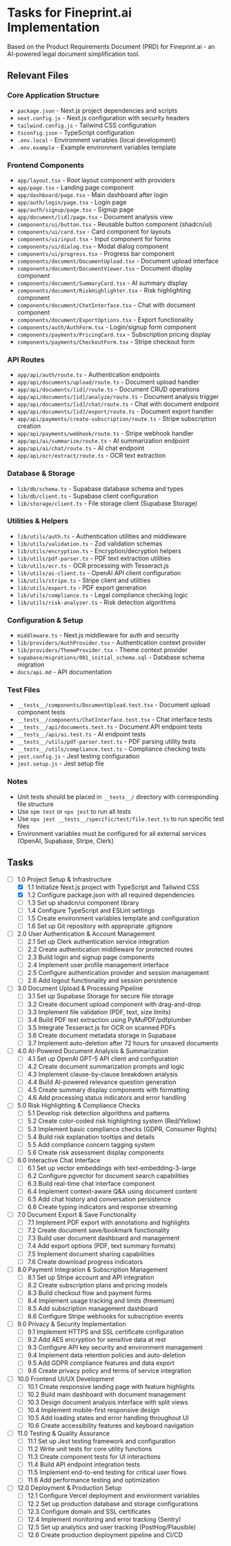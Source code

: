 # Tasks for Fineprint.ai Implementation

Based on the Product Requirements Document (PRD) for Fineprint.ai - an AI-powered legal document simplification tool.

## Relevant Files

### Core Application Structure
- `package.json` - Next.js project dependencies and scripts
- `next.config.js` - Next.js configuration with security headers
- `tailwind.config.js` - Tailwind CSS configuration
- `tsconfig.json` - TypeScript configuration
- `.env.local` - Environment variables (local development)
- `.env.example` - Example environment variables template

### Frontend Components
- `app/layout.tsx` - Root layout component with providers
- `app/page.tsx` - Landing page component
- `app/dashboard/page.tsx` - Main dashboard after login
- `app/auth/login/page.tsx` - Login page
- `app/auth/signup/page.tsx` - Signup page
- `app/document/[id]/page.tsx` - Document analysis view
- `components/ui/button.tsx` - Reusable button component (shadcn/ui)
- `components/ui/card.tsx` - Card component for layouts
- `components/ui/input.tsx` - Input component for forms
- `components/ui/dialog.tsx` - Modal dialog component
- `components/ui/progress.tsx` - Progress bar component
- `components/document/DocumentUpload.tsx` - Document upload interface
- `components/document/DocumentViewer.tsx` - Document display component
- `components/document/SummaryCard.tsx` - AI summary display
- `components/document/RiskHighlighter.tsx` - Risk highlighting component
- `components/document/ChatInterface.tsx` - Chat with document component
- `components/document/ExportOptions.tsx` - Export functionality
- `components/auth/AuthForm.tsx` - Login/signup form component
- `components/payments/PricingCard.tsx` - Subscription pricing display
- `components/payments/CheckoutForm.tsx` - Stripe checkout form

### API Routes
- `app/api/auth/route.ts` - Authentication endpoints
- `app/api/documents/upload/route.ts` - Document upload handler
- `app/api/documents/[id]/route.ts` - Document CRUD operations
- `app/api/documents/[id]/analyze/route.ts` - Document analysis trigger
- `app/api/documents/[id]/chat/route.ts` - Chat with document endpoint
- `app/api/documents/[id]/export/route.ts` - Document export handler
- `app/api/payments/create-subscription/route.ts` - Stripe subscription creation
- `app/api/payments/webhook/route.ts` - Stripe webhook handler
- `app/api/ai/summarize/route.ts` - AI summarization endpoint
- `app/api/ai/chat/route.ts` - AI chat endpoint
- `app/api/ocr/extract/route.ts` - OCR text extraction

### Database & Storage
- `lib/db/schema.ts` - Supabase database schema and types
- `lib/db/client.ts` - Supabase client configuration
- `lib/storage/client.ts` - File storage client (Supabase Storage)

### Utilities & Helpers
- `lib/utils/auth.ts` - Authentication utilities and middleware
- `lib/utils/validation.ts` - Zod validation schemas
- `lib/utils/encryption.ts` - Encryption/decryption helpers
- `lib/utils/pdf-parser.ts` - PDF text extraction utilities
- `lib/utils/ocr.ts` - OCR processing with Tesseract.js
- `lib/utils/ai-client.ts` - OpenAI API client configuration
- `lib/utils/stripe.ts` - Stripe client and utilities
- `lib/utils/export.ts` - PDF export generation
- `lib/utils/compliance.ts` - Legal compliance checking logic
- `lib/utils/risk-analyzer.ts` - Risk detection algorithms

### Configuration & Setup
- `middleware.ts` - Next.js middleware for auth and security
- `lib/providers/AuthProvider.tsx` - Authentication context provider
- `lib/providers/ThemeProvider.tsx` - Theme context provider
- `supabase/migrations/001_initial_schema.sql` - Database schema migration
- `docs/api.md` - API documentation

### Test Files
- `__tests__/components/DocumentUpload.test.tsx` - Document upload component tests
- `__tests__/components/ChatInterface.test.tsx` - Chat interface tests
- `__tests__/api/documents.test.ts` - Document API endpoint tests
- `__tests__/api/ai.test.ts` - AI endpoint tests
- `__tests__/utils/pdf-parser.test.ts` - PDF parsing utility tests
- `__tests__/utils/compliance.test.ts` - Compliance checking tests
- `jest.config.js` - Jest testing configuration
- `jest.setup.js` - Jest setup file

### Notes

- Unit tests should be placed in `__tests__/` directory with corresponding file structure
- Use `npm test` or `npx jest` to run all tests
- Use `npx jest __tests__/specific/test/file.test.ts` to run specific test files
- Environment variables must be configured for all external services (OpenAI, Supabase, Stripe, Clerk)

## Tasks

- [ ] 1.0 Project Setup & Infrastructure
  - [x] 1.1 Initialize Next.js project with TypeScript and Tailwind CSS
  - [x] 1.2 Configure package.json with all required dependencies
  - [ ] 1.3 Set up shadcn/ui component library
  - [ ] 1.4 Configure TypeScript and ESLint settings
  - [ ] 1.5 Create environment variables template and configuration
  - [ ] 1.6 Set up Git repository with appropriate .gitignore

- [ ] 2.0 User Authentication & Account Management
  - [ ] 2.1 Set up Clerk authentication service integration
  - [ ] 2.2 Create authentication middleware for protected routes
  - [ ] 2.3 Build login and signup page components
  - [ ] 2.4 Implement user profile management interface
  - [ ] 2.5 Configure authentication provider and session management
  - [ ] 2.6 Add logout functionality and session persistence

- [ ] 3.0 Document Upload & Processing Pipeline
  - [ ] 3.1 Set up Supabase Storage for secure file storage
  - [ ] 3.2 Create document upload component with drag-and-drop
  - [ ] 3.3 Implement file validation (PDF, text, size limits)
  - [ ] 3.4 Build PDF text extraction using PyMuPDF/pdfplumber
  - [ ] 3.5 Integrate Tesseract.js for OCR on scanned PDFs
  - [ ] 3.6 Create document metadata storage in Supabase
  - [ ] 3.7 Implement auto-deletion after 72 hours for unsaved documents

- [ ] 4.0 AI-Powered Document Analysis & Summarization
  - [ ] 4.1 Set up OpenAI GPT-5 API client and configuration
  - [ ] 4.2 Create document summarization prompts and logic
  - [ ] 4.3 Implement clause-by-clause breakdown analysis
  - [ ] 4.4 Build AI-powered relevance question generation
  - [ ] 4.5 Create summary display components with formatting
  - [ ] 4.6 Add processing status indicators and error handling

- [ ] 5.0 Risk Highlighting & Compliance Checks
  - [ ] 5.1 Develop risk detection algorithms and patterns
  - [ ] 5.2 Create color-coded risk highlighting system (Red/Yellow)
  - [ ] 5.3 Implement basic compliance checks (GDPR, Consumer Rights)
  - [ ] 5.4 Build risk explanation tooltips and details
  - [ ] 5.5 Add compliance concern tagging system
  - [ ] 5.6 Create risk assessment display components

- [ ] 6.0 Interactive Chat Interface
  - [ ] 6.1 Set up vector embeddings with text-embedding-3-large
  - [ ] 6.2 Configure pgvector for document search capabilities
  - [ ] 6.3 Build real-time chat interface component
  - [ ] 6.4 Implement context-aware Q&A using document content
  - [ ] 6.5 Add chat history and conversation persistence
  - [ ] 6.6 Create typing indicators and response streaming

- [ ] 7.0 Document Export & Save Functionality
  - [ ] 7.1 Implement PDF export with annotations and highlights
  - [ ] 7.2 Create document save/bookmark functionality
  - [ ] 7.3 Build user document dashboard and management
  - [ ] 7.4 Add export options (PDF, text summary formats)
  - [ ] 7.5 Implement document sharing capabilities
  - [ ] 7.6 Create download progress indicators

- [ ] 8.0 Payment Integration & Subscription Management
  - [ ] 8.1 Set up Stripe account and API integration
  - [ ] 8.2 Create subscription plans and pricing models
  - [ ] 8.3 Build checkout flow and payment forms
  - [ ] 8.4 Implement usage tracking and limits (freemium)
  - [ ] 8.5 Add subscription management dashboard
  - [ ] 8.6 Configure Stripe webhooks for subscription events

- [ ] 9.0 Privacy & Security Implementation
  - [ ] 9.1 Implement HTTPS and SSL certificate configuration
  - [ ] 9.2 Add AES encryption for sensitive data at rest
  - [ ] 9.3 Configure API key security and environment management
  - [ ] 9.4 Implement data retention policies and auto-deletion
  - [ ] 9.5 Add GDPR compliance features and data export
  - [ ] 9.6 Create privacy policy and terms of service integration

- [ ] 10.0 Frontend UI/UX Development
  - [ ] 10.1 Create responsive landing page with feature highlights
  - [ ] 10.2 Build main dashboard with document management
  - [ ] 10.3 Design document analysis interface with split views
  - [ ] 10.4 Implement mobile-first responsive design
  - [ ] 10.5 Add loading states and error handling throughout UI
  - [ ] 10.6 Create accessibility features and keyboard navigation

- [ ] 11.0 Testing & Quality Assurance
  - [ ] 11.1 Set up Jest testing framework and configuration
  - [ ] 11.2 Write unit tests for core utility functions
  - [ ] 11.3 Create component tests for UI interactions
  - [ ] 11.4 Build API endpoint integration tests
  - [ ] 11.5 Implement end-to-end testing for critical user flows
  - [ ] 11.6 Add performance testing and optimization

- [ ] 12.0 Deployment & Production Setup
  - [ ] 12.1 Configure Vercel deployment and environment variables
  - [ ] 12.2 Set up production database and storage configurations
  - [ ] 12.3 Configure domain and SSL certificates
  - [ ] 12.4 Implement monitoring and error tracking (Sentry)
  - [ ] 12.5 Set up analytics and user tracking (PostHog/Plausible)
  - [ ] 12.6 Create production deployment pipeline and CI/CD
